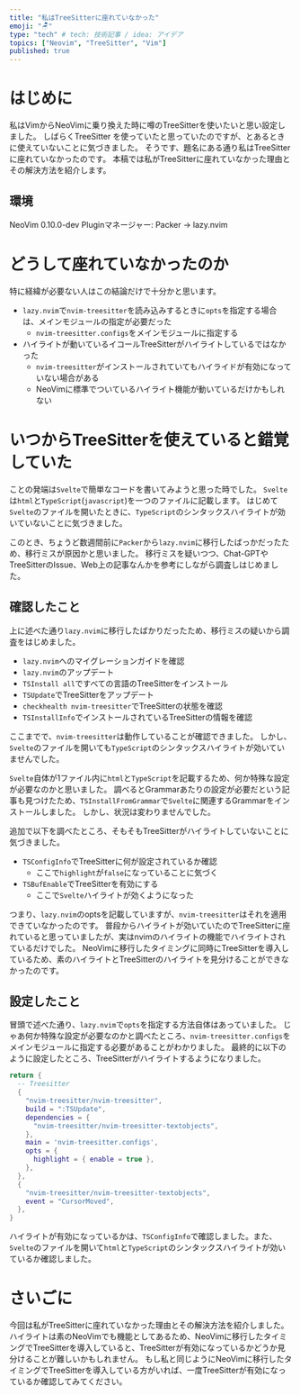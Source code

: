 ```yaml
---
title: "私はTreeSitterに座れていなかった"
emoji: "🪑"
type: "tech" # tech: 技術記事 / idea: アイデア
topics: ["Neovim", "TreeSitter", "Vim"]
published: true
---
```


# はじめに
私はVimからNeoVimに乗り換えた時に噂のTreeSitterを使いたいと思い設定しました。
しばらくTreeSitter を使っていたと思っていたのですが、とあるときに使えていないことに気づきました。
そうです、題名にある通り私はTreeSitterに座れていなかったのです。
本稿では私がTreeSitterに座れていなかった理由とその解決方法を紹介します。

## 環境
NeoVim 0.10.0-dev
Pluginマネージャー: Packer → lazy.nvim

# どうして座れていなかったのか
特に経緯が必要ない人はこの結論だけで十分かと思います。
- `lazy.nvim`で`nvim-treesitter`を読み込みするときに`opts`を指定する場合は、メインモジュールの指定が必要だった
  - `nvim-treesitter.configs`をメインモジュールに指定する
- ハイライトが動いているイコールTreeSitterがハイライトしているではなかった
  - `nvim-treesitter`がインストールされていてもハイライドが有効になっていない場合がある
  - NeoVimに標準でついているハイライト機能が動いているだけかもしれない

# いつからTreeSitterを使えていると錯覚していた
ことの発端は`Svelte`で簡単なコードを書いてみようと思った時でした。
`Svelte`は`html`と`TypeScript`(`javascript`)を一つのファイルに記載します。
はじめて`Svelte`のファイルを開いたときに、`TypeScript`のシンタックスハイライトが効いていないことに気づきました。

このとき、ちょうど数週間前に`Packer`から`lazy.nvim`に移行したばっかだったため、移行ミスが原因かと思いました。
移行ミスを疑いつつ、Chat-GPTやTreeSitterのIssue、Web上の記事なんかを参考にしながら調査しはじめました。


## 確認したこと
上に述べた通り`lazy.nvim`に移行したばかりだったため、移行ミスの疑いから調査をはじめました。

- `lazy.nvim`へのマイグレーションガイドを確認
- `lazy.nvim`のアップデート
- `TSInstall all`ですべての言語のTreeSitterをインストール
- `TSUpdate`でTreeSitterをアップデート
- `checkhealth nvim-treesitter`でTreeSitterの状態を確認
- `TSInstallInfo`でインストールされているTreeSitterの情報を確認

ここまでで、`nvim-treesitter`は動作していることが確認できました。
しかし、`Svelte`のファイルを開いても`TypeScript`のシンタックスハイライトが効いていませんでした。

`Svelte`自体が1ファイル内に`html`と`TypeScript`を記載するため、何か特殊な設定が必要なのかと思いました。
調べるとGrammarあたりの設定が必要だという記事も見つけたため、`TSInstallFromGrammar`で`Svelte`に関連するGrammarをインストールしました。 しかし、状況は変わりませんでした。

追加で以下を調べたところ、そもそもTreeSitterがハイライトしていないことに気づきました。
- `TSConfigInfo`でTreeSitterに何が設定されているか確認
  - ここで`highlight`が`false`になっていることに気づく
- `TSBufEnable`でTreeSitterを有効にする
  - ここで`Svelte`ハイライトが効くようになった

つまり、`lazy.nvim`のoptsを記載していますが、`nvim-treesitter`はそれを適用できていなかったのです。
普段からハイライトが効いていたのでTreeSitterに座れていると思っていましたが、実はnvimのハイライトの機能でハイライトされているだけでした。
NeoVimに移行したタイミングに同時にTreeSitterを導入しているため、素のハイライトとTreeSitterのハイライトを見分けることができなかったのです。

## 設定したこと
冒頭で述べた通り、`lazy.nvim`で`opts`を指定する方法自体はあっていました。
じゃあ何か特殊な設定が必要なのかと調べたところ、`nvim-treesitter.configs`をメインモジュールに指定する必要があることがわかりました。
最終的に以下のように設定したところ、TreeSitterがハイライトするようになりました。

```lua
return {
  -- Treesitter
  { 
    "nvim-treesitter/nvim-treesitter", 
    build = ":TSUpdate", 
    dependencies = {
      "nvim-treesitter/nvim-treesitter-textobjects",
    },
    main = 'nvim-treesitter.configs', 
    opts = {
      highlight = { enable = true },
    }, 
  }, 
  {
    "nvim-treesitter/nvim-treesitter-textobjects",
    event = "CursorMoved",
  },
}
```

ハイライトが有効になっているかは、`TSConfigInfo`で確認しました。また、`Svelte`のファイルを開いて`html`と`TypeScript`のシンタックスハイライトが効いているか確認しました。

# さいごに
今回は私がTreeSitterに座れていなかった理由とその解決方法を紹介しました。
ハイライトは素のNeoVimでも機能としてあるため、NeoVimに移行したタイミングでTreeSitterを導入していると、TreeSitterが有効になっているかどうか見分けることが難しいかもしれません。
もし私と同じようにNeoVimに移行したタイミングでTreeSitterを導入している方がいれば、一度TreeSitterが有効になっているか確認してみてください。


